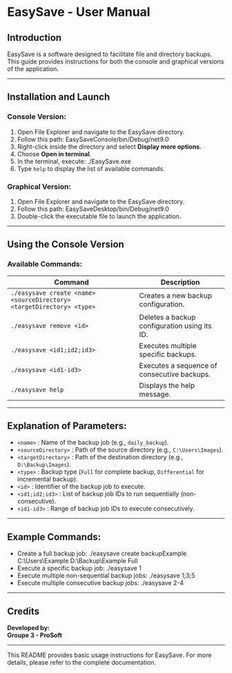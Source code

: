 # EasySave - User Manual

## Introduction
EasySave is a software designed to facilitate file and directory backups. This guide provides instructions for both the console and graphical versions of the application.

---

## Installation and Launch

### Console Version:
1. Open File Explorer and navigate to the EasySave directory.
2. Follow this path:
EasySaveConsole/bin/Debug/net9.0
3. Right-click inside the directory and select **Display more options**.
4. Choose **Open in terminal**.
5. In the terminal, execute:
./EasySave.exe
6. Type `help` to display the list of available commands.

### Graphical Version:
1. Open File Explorer and navigate to the EasySave directory.
2. Follow this path:
EasySaveDesktop/bin/Debug/net9.0
3. Double-click the executable file to launch the application.

---

## Using the Console Version

### Available Commands:
| Command | Description |
|---------|------------|
| `./easysave create <name> <sourceDirectory> <targetDirectory> <type>` | Creates a new backup configuration. |
| `./easysave remove <id>` | Deletes a backup configuration using its ID. |
| `./easysave <id1;id2;id3>` | Executes multiple specific backups. |
| `./easysave <id1-id3>` | Executes a sequence of consecutive backups. |
| `./easysave help` | Displays the help message. |

---

## Explanation of Parameters:
- `<name>` : Name of the backup job (e.g., `daily_backup`).
- `<sourceDirectory>` : Path of the source directory (e.g., `C:\Users\Images`).
- `<targetDirectory>` : Path of the destination directory (e.g., `D:\Backup\Images`).
- `<type>` : Backup type (`Full` for complete backup, `Differential` for incremental backup).
- `<id>` : Identifier of the backup job to execute.
- `<id1;id2;id3>` : List of backup job IDs to run sequentially (non-consecutive).
- `<id1-id3>` : Range of backup job IDs to execute consecutively.

---

## Example Commands:
- Create a full backup job:
./easysave create backupExample C:\Users\Example D:\Backup\Example Full
- Execute a specific backup job:
./easysave 1
- Execute multiple non-sequential backup jobs:
./easysave 1;3;5
- Execute multiple consecutive backup jobs:
./easysave 2-4

---

## Credits
**Developed by:**  
**Groupe 3 - ProSoft**

---

This README provides basic usage instructions for EasySave. For more details, please refer to the complete documentation.